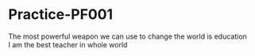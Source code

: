 # Practice-PF001
The most powerful  weapon we can  use to change the world is education
<br>
I am the best teacher in whole world